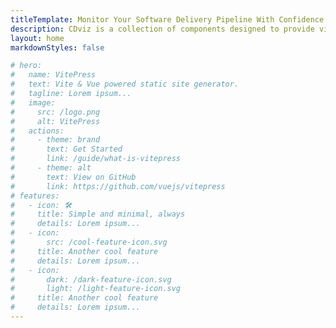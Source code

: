 ```yaml
---
titleTemplate: Monitor Your Software Delivery Pipeline With Confidence - CDviz
description: CDviz is a collection of components designed to provide visibility into deployed service versions, associated environments, testing activities, and related information.
layout: home
markdownStyles: false

# hero:
#   name: VitePress
#   text: Vite & Vue powered static site generator.
#   tagline: Lorem ipsum...
#   image:
#     src: /logo.png
#     alt: VitePress
#   actions:
#     - theme: brand
#       text: Get Started
#       link: /guide/what-is-vitepress
#     - theme: alt
#       text: View on GitHub
#       link: https://github.com/vuejs/vitepress
# features:
#   - icon: 🛠️
#     title: Simple and minimal, always
#     details: Lorem ipsum...
#   - icon:
#       src: /cool-feature-icon.svg
#     title: Another cool feature
#     details: Lorem ipsum...
#   - icon:
#       dark: /dark-feature-icon.svg
#       light: /light-feature-icon.svg
#     title: Another cool feature
#     details: Lorem ipsum...
---
```


<script setup>
import LandingPage from '../components/LandingPage.vue'
</script>

<LandingPage />

